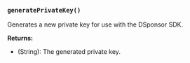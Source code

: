 ### `generatePrivateKey()`

Generates a new private key for use with the DSponsor SDK.

**Returns:**

- (String): The generated private key.
